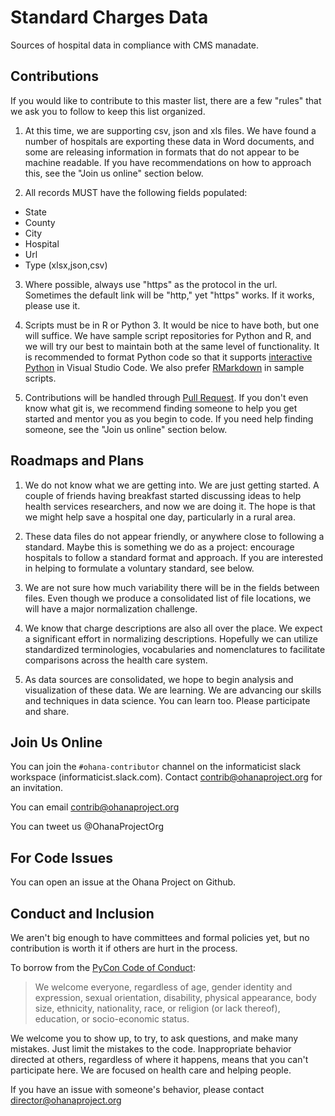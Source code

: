 # Standard Charges Data

Sources of hospital data in compliance with CMS manadate.

## Contributions

If you would like to contribute to this master list, there are a few "rules" that we ask you to follow to keep this list organized.

1. At this time, we are supporting csv, json and xls files. We have found a number of hospitals are exporting these data in Word documents, and some are releasing information in formats that do not appear to be machine readable.  If you have recommendations on how to approach this, see the "Join us online" section below.

2. All records MUST have the following fields populated:

  - State
  - County
  - City
  - Hospital
  - Url
  - Type (xlsx,json,csv)

3. Where possible, always use "https" as the protocol in the url.  Sometimes the default link will be "http," yet "https" works.  If it works, please use it.

4. Scripts must be in R or Python 3.  It would be nice to have both, but one will suffice.  We have sample script repositories for Python and R, and we will try our best to maintain both at the same level of functionality.  It is recommended to format Python code so that it supports [interactive Python](https://code.visualstudio.com/docs/python/jupyter-support) in Visual Studio Code.  We also prefer [RMarkdown](https://rmarkdown.rstudio.com/) in sample scripts.

5. Contributions will be handled through [Pull Request](https://help.github.com/en/articles/about-pull-requests).  If you don't even know what git is, we recommend finding someone to help you get started and mentor you as you begin to code.  If you need help finding someone, see the "Join us online" section below.

## Roadmaps and Plans

1. We do not know what we are getting into.  We are just getting started. A couple of friends having breakfast started discussing ideas to help health services researchers, and now we are doing it.  The hope is that we might help save a hospital one day, particularly in a rural area.

2. These data files do not appear friendly, or anywhere close to following a standard.  Maybe this is something we do as a project: encourage hospitals to follow a standard format and approach.  If you are interested in helping to formulate a voluntary standard, see below.

3. We are not sure how much variability there will be in the fields between files.  Even though we produce a consolidated list of file locations, we will have a major normalization challenge.

4. We know that charge descriptions are also all over the place.  We expect a significant effort in normalizing descriptions.  Hopefully we can utilize standardized terminologies, vocabularies and nomenclatures to facilitate comparisons across the health care system.

5. As data sources are consolidated, we hope to begin analysis and visualization of these data.  We are learning.  We are advancing our skills and techniques in data science.  You can learn too.  Please participate and share.

## Join Us Online

You can join the `#ohana-contributor` channel on the informaticist slack workspace (informaticist.slack.com).  Contact contrib@ohanaproject.org for an invitation.

You can email contrib@ohanaproject.org

You can tweet us @OhanaProjectOrg

## For Code Issues

You can open an issue at the Ohana Project on Github.

## Conduct and Inclusion

We aren't big enough to have committees and formal policies yet, but no contribution is worth it if others are hurt in the process.

To borrow from the [PyCon Code of Conduct](https://github.com/python/pycon-code-of-conduct/blob/master/code_of_conduct.md):
  > We welcome everyone, regardless of age, gender identity and expression, sexual orientation, disability, physical appearance, body size, ethnicity, nationality, race, or religion (or lack thereof), education, or socio-economic status.

We welcome you to show up, to try, to ask questions, and make many mistakes.  Just limit the mistakes to the code.  Inappropriate behavior directed at others, regardless of where it happens, means that you can't participate here.  We are focused on health care and helping people.

If you have an issue with someone's behavior, please contact director@ohanaproject.org
